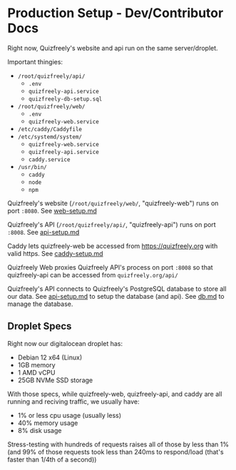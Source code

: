 # Production Setup - Dev/Contributor Docs

Right now, Quizfreely's website and api run on the same server/droplet.

Important thingies:
- `/root/quizfreely/api/`
    - `.env`
    - `quizfreely-api.service`
    - `quizfreely-db-setup.sql`
- `/root/quizfreely/web/`
    - `.env`
    - `quizfreely-web.service`
- `/etc/caddy/Caddyfile`
- `/etc/systemd/system/`
    - `quizfreely-web.service`
    - `quizfreely-api.service`
    - `caddy.service`
- `/usr/bin/`
    - `caddy`
    - `node`
    - `npm`

Quizfreely's website (`/root/quizfreely/web/`, "quizfreely-web") runs on port `:8080`. See [web-setup.md](./web-setup.md)

Quizfreely's API (`/root/quizfreely/api/`, "quizfreely-api") runs on port `:8008`. See [api-setup.md](./api-setup.md)

Caddy lets quizfreely-web be accessed from https://quizfreely.org with valid https. See [caddy-setup.md](./caddy-setup.md)

Quizfreely Web proxies Quizfreely API's process on port `:8008` so that quizfreely-api can be accessed from `quizfreely.org/api/`

Quizfreely's API connects to Quizfreely's PostgreSQL database to store all our data. See [api-setup.md](./api-setup.md) to setup the database (and api). See [db.md](./db.md) to manage the database.

## Droplet Specs

Right now our digitalocean droplet has:
- Debian 12 x64 (Linux)
- 1GB memory
- 1 AMD vCPU
- 25GB NVMe SSD storage

With those specs, while quizfreely-web, quizfreely-api, and caddy are all running and reciving traffic, we usually have:
- 1% or less cpu usage (usually less)
- 40% memory usage
- 8% disk usage

Stress-testing with hundreds of requests raises all of those by less than 1% (and 99% of those requests took less than 240ms to respond/load (that's faster than 1/4th of a second))
